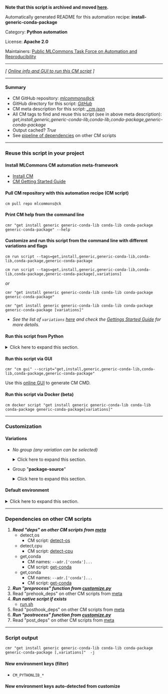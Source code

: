 **Note that this script is archived and moved [here](https://github.com/mlcommons/cm4mlops/tree/main/script/install-generic-conda-package).**



Automatically generated README for this automation recipe: **install-generic-conda-package**

Category: **Python automation**

License: **Apache 2.0**

Maintainers: [Public MLCommons Task Force on Automation and Reproducibility](https://github.com/mlcommons/ck/blob/master/docs/taskforce.md)

---
*[ [Online info and GUI to run this CM script](https://access.cknowledge.org/playground/?action=scripts&name=install-generic-conda-package,d9275487f5314195) ]*

---
#### Summary

* CM GitHub repository: *[mlcommons@ck](https://github.com/mlcommons/ck/tree/dev/cm-mlops)*
* GitHub directory for this script: *[GitHub](https://github.com/mlcommons/ck/tree/dev/cm-mlops/script/install-generic-conda-package)*
* CM meta description for this script: *[_cm.json](_cm.json)*
* All CM tags to find and reuse this script (see in above meta description): *get,install,generic,generic-conda-lib,conda-lib,conda-package,generic-conda-package*
* Output cached? *True*
* See [pipeline of dependencies](#dependencies-on-other-cm-scripts) on other CM scripts


---
### Reuse this script in your project

#### Install MLCommons CM automation meta-framework

* [Install CM](https://access.cknowledge.org/playground/?action=install)
* [CM Getting Started Guide](https://github.com/mlcommons/ck/blob/master/docs/getting-started.md)

#### Pull CM repository with this automation recipe (CM script)

```cm pull repo mlcommons@ck```

#### Print CM help from the command line

````cmr "get install generic generic-conda-lib conda-lib conda-package generic-conda-package" --help````

#### Customize and run this script from the command line with different variations and flags

`cm run script --tags=get,install,generic,generic-conda-lib,conda-lib,conda-package,generic-conda-package`

`cm run script --tags=get,install,generic,generic-conda-lib,conda-lib,conda-package,generic-conda-package[,variations] `

*or*

`cmr "get install generic generic-conda-lib conda-lib conda-package generic-conda-package"`

`cmr "get install generic generic-conda-lib conda-lib conda-package generic-conda-package [variations]" `


* *See the list of `variations` [here](#variations) and check the [Gettings Started Guide](https://github.com/mlcommons/ck/blob/dev/docs/getting-started.md) for more details.*

#### Run this script from Python

<details>
<summary>Click here to expand this section.</summary>

```python

import cmind

r = cmind.access({'action':'run'
                  'automation':'script',
                  'tags':'get,install,generic,generic-conda-lib,conda-lib,conda-package,generic-conda-package'
                  'out':'con',
                  ...
                  (other input keys for this script)
                  ...
                 })

if r['return']>0:
    print (r['error'])

```

</details>


#### Run this script via GUI

```cmr "cm gui" --script="get,install,generic,generic-conda-lib,conda-lib,conda-package,generic-conda-package"```

Use this [online GUI](https://cKnowledge.org/cm-gui/?tags=get,install,generic,generic-conda-lib,conda-lib,conda-package,generic-conda-package) to generate CM CMD.

#### Run this script via Docker (beta)

`cm docker script "get install generic generic-conda-lib conda-lib conda-package generic-conda-package[variations]" `

___
### Customization


#### Variations

  * *No group (any variation can be selected)*
    <details>
    <summary>Click here to expand this section.</summary>

    * `_name.#`
      - Workflow:
    * `_package.#`
      - Environment variables:
        - *CM_CONDA_PKG_NAME*: `#`
      - Workflow:

    </details>


  * Group "**package-source**"
    <details>
    <summary>Click here to expand this section.</summary>

    * `_source.#`
      - Environment variables:
        - *CM_CONDA_PKG_SRC*: `#`
      - Workflow:

    </details>

#### Default environment

<details>
<summary>Click here to expand this section.</summary>

These keys can be updated via `--env.KEY=VALUE` or `env` dictionary in `@input.json` or using script flags.


</details>

___
### Dependencies on other CM scripts


  1. ***Read "deps" on other CM scripts from [meta](https://github.com/mlcommons/ck/tree/dev/cm-mlops/script/install-generic-conda-package/_cm.json)***
     * detect,os
       - CM script: [detect-os](https://github.com/mlcommons/ck/tree/master/cm-mlops/script/detect-os)
     * detect,cpu
       - CM script: [detect-cpu](https://github.com/mlcommons/ck/tree/master/cm-mlops/script/detect-cpu)
     * get,conda
       * CM names: `--adr.['conda']...`
       - CM script: [get-conda](https://github.com/mlcommons/ck/tree/master/cm-mlops/script/get-conda)
     * get,conda
       * CM names: `--adr.['conda']...`
       - CM script: [get-conda](https://github.com/mlcommons/ck/tree/master/cm-mlops/script/get-conda)
  1. ***Run "preprocess" function from [customize.py](https://github.com/mlcommons/ck/tree/dev/cm-mlops/script/install-generic-conda-package/customize.py)***
  1. Read "prehook_deps" on other CM scripts from [meta](https://github.com/mlcommons/ck/tree/dev/cm-mlops/script/install-generic-conda-package/_cm.json)
  1. ***Run native script if exists***
     * [run.sh](https://github.com/mlcommons/ck/tree/dev/cm-mlops/script/install-generic-conda-package/run.sh)
  1. Read "posthook_deps" on other CM scripts from [meta](https://github.com/mlcommons/ck/tree/dev/cm-mlops/script/install-generic-conda-package/_cm.json)
  1. ***Run "postrocess" function from [customize.py](https://github.com/mlcommons/ck/tree/dev/cm-mlops/script/install-generic-conda-package/customize.py)***
  1. Read "post_deps" on other CM scripts from [meta](https://github.com/mlcommons/ck/tree/dev/cm-mlops/script/install-generic-conda-package/_cm.json)

___
### Script output
`cmr "get install generic generic-conda-lib conda-lib conda-package generic-conda-package [,variations]"  -j`
#### New environment keys (filter)

* `CM_PYTHONLIB_*`
#### New environment keys auto-detected from customize
